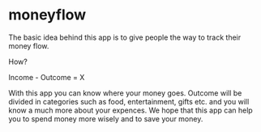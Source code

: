 moneyflow
=========

The basic idea behind this app is to give people the way to track their money flow.

How?

Income - Outcome = X 

With this app you can know where your money goes. Outcome will be divided in categories such as food, entertainment, gifts etc.
and you will know a much more about your expences. We hope that this app can help you to spend money more wisely and to save your money.






